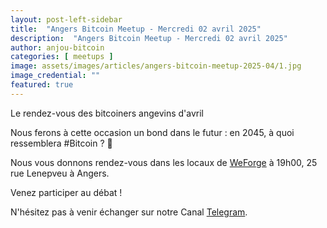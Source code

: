```yaml
---
layout: post-left-sidebar
title:  "Angers Bitcoin Meetup - Mercredi 02 avril 2025"
description:  "Angers Bitcoin Meetup - Mercredi 02 avril 2025"
author: anjou-bitcoin
categories: [ meetups ]
image: assets/images/articles/angers-bitcoin-meetup-2025-04/1.jpg
image_credential: ""
featured: true
---
```


Le rendez-vous des bitcoiners angevins d'avril

Nous ferons à cette occasion un bond dans le futur : en 2045, à quoi ressemblera #Bitcoin ? 🧐

Nous vous donnons rendez-vous dans les locaux de [WeForge](https://www.weforge.fr/) à 19h00, 25 rue Lenepveu à Angers.

Venez participer au débat !

N'hésitez pas à venir échanger sur notre Canal [Telegram](https://t.me/AngersBitcoinMeetup).
